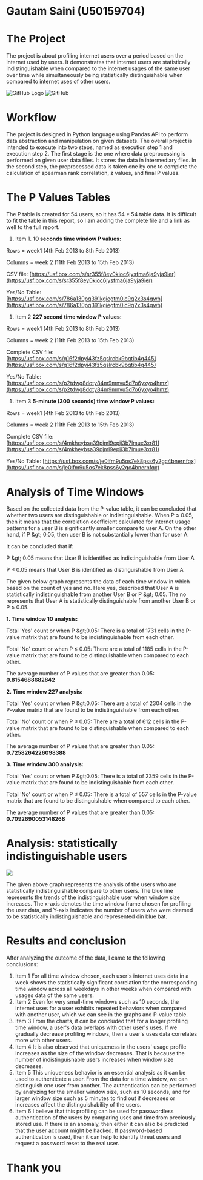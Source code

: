 # **Gautam Saini (U50159704)**

# The Project

The project is about profiling internet users over a period based on the internet used by users. It demonstrates that internet users are statistically indistinguishable when compared to the internet usages of the same user over time while simultaneously being statistically distinguishable when compared to internet uses of other users.

![GitHub Logo](/images/1.png) ![GitHub](/images/2.png)
# Workflow

The project is designed in Python language using Pandas API to perform data abstraction and manipulation on given datasets. The overall project is intended to execute into two steps, named as execution step 1 and execution step 2. The first stage is the one where data preprocessing is performed on given user data files. It stores the data in intermediary files. In the second step, the preprocessed data is taken one by one to complete the calculation of spearman rank correlation, z values, and final P values.

# The P Values Tables

The P table is created for 54 users, so it has 54 \* 54 table data. It is difficult to fit the table in this report, so I am adding the complete file and a link as well to the full report.

1. Item 1. **10 seconds time window P values:**

Rows = week1 (4th Feb 2013 to 8th Feb 2013)

Columns = week 2 (11th Feb 2013 to 15th Feb 2013)

CSV file: [https://usf.box.com/s/sr355f8ey0kioc6jysfma6ja9yja9ier](https://usf.box.com/s/sr355f8ey0kioc6jysfma6ja9yja9ier)

Yes/No Table: [https://usf.box.com/s/786a130pq391kgiegtm0lc9q2x3s4gwh](https://usf.box.com/s/786a130pq391kgiegtm0lc9q2x3s4gwh)

1. Item 2 **227 second time window P values:**

Rows = week1 (4th Feb 2013 to 8th Feb 2013)

Columns = week 2 (11th Feb 2013 to 15th Feb 2013)

Complete CSV file: [https://usf.box.com/s/q16f2dpyi43fz5qslrcbk9bqtib4g445](https://usf.box.com/s/q16f2dpyi43fz5qslrcbk9bqtib4g445)

Yes/No Table: [https://usf.box.com/s/p2tdwg8doty84m9mnvu5d7o6yxyo4hmz](https://usf.box.com/s/p2tdwg8doty84m9mnvu5d7o6yxyo4hmz)

1. Item 3 **5-minute (300 seconds) time window P values:**

Rows = week1 (4th Feb 2013 to 8th Feb 2013)

Columns = week 2 (11th Feb 2013 to 15th Feb 2013)

Complete CSV file: [https://usf.box.com/s/4mkheybsa39pjml9epji3b7lmue3xr81](https://usf.box.com/s/4mkheybsa39pjml9epji3b7lmue3xr81)

Yes/No Table: [https://usf.box.com/s/je0lfm9u5os7ek8pss6y2gc4bnernfqx](https://usf.box.com/s/je0lfm9u5os7ek8pss6y2gc4bnernfqx)

# Analysis of Time Windows

Based on the collected data from the P-value table, it can be concluded that whether two users are distinguishable or indistinguishable. When P ≤ 0.05, then it means that the correlation coefficient calculated for internet usage patterns for a user B is significantly smaller compare to user A. On the other hand, if P \&gt; 0.05, then user B is not substantially lower than for user A.

It can be concluded that if:

P \&gt; 0.05 means that User B is identified as indistinguishable from User A

P ≤ 0.05 means that User B is identified as distinguishable from User A

The given below graph represents the data of each time window in which based on the count of yes and no. Here yes, described that User A is statistically indistinguishable from another User B or P \&gt; 0.05. The no represents that User A is statistically distinguishable from another User B or P ≤ 0.05.

**1. Time window 10 analysis:**

Total &#39;Yes&#39; count or when P \&gt;0.05: There is a total of 1731 cells in the P-value matrix that are found to be indistinguishable from each other.

Total &#39;No&#39; count or when P ≤ 0.05: There are a total of 1185 cells in the P-value matrix that are found to be distinguishable when compared to each other.

The average number of P values that are greater than 0.05: **0.8154688682842**

**2. Time window 227 analysis:**

Total &#39;Yes&#39; count or when P \&gt;0.05: There are a total of 2304 cells in the P-value matrix that are found to be indistinguishable from each other.

Total &#39;No&#39; count or when P ≤ 0.05: There are a total of 612 cells in the P-value matrix that are found to be distinguishable when compared to each other.

The average number of P values that are greater than 0.05: **0.7258264226098388**

**3. Time window 300 analysis:**

Total &#39;Yes&#39; count or when P \&gt;0.05: There is a total of 2359 cells in the P-value matrix that are found to be indistinguishable from each other.

Total &#39;No&#39; count or when P ≤ 0.05: There is a total of 557 cells in the P-value matrix that are found to be distinguishable when compared to each other.

The average number of P values that are greater than 0.05: **0.7092690053148268**

# Analysis: statistically indistinguishable users

![](RackMultipart20200719-4-62nkg1_html_63c121e8bb6efa3d.gif)

The given above graph represents the analysis of the users who are statistically indistinguishable compare to other users. The blue line represents the trends of the indistinguishable user when window size increases. The x-axis denotes the time window frame chosen for profiling the user data, and Y-axis indicates the number of users who were deemed to be statistically indistinguishable and represented din blue bat.

# Results and conclusion

After analyzing the outcome of the data, I came to the following conclusions:

1. Item 1 For all time window chosen, each user&#39;s internet uses data in a week shows the statistically significant correlation for the corresponding time window across all weekdays in other weeks when compared with usages data of the same users.
1. Item 2 Even for very small-time windows such as 10 seconds, the internet uses for a user exhibits repeated behaviors when compared with another user, which we can see in the graphs and P-value table.
1. Item 3 From the charts, it can be concluded that for a longer profiling time window, a user&#39;s data overlaps with other user&#39;s uses. If we gradually decrease profiling windows, then a user&#39;s uses data correlates more with other users.
1. Item 4 It is also observed that uniqueness in the users&#39; usage profile increases as the size of the window decreases. That is because the number of indistinguishable users increases when window size decreases.
1. Item 5 This uniqueness behavior is an essential analysis as it can be used to authenticate a user. From the data for a time window, we can distinguish one user from another. The authentication can be performed by analyzing for the smaller window size, such as 10 seconds, and for larger window size such as 5 minutes to find out if decreases or increases affect the distinguishability of the users.
1. Item 6 I believe that this profiling can be used for passwordless authentication of the users by comparing uses and time from preciously stored use. If there is an anomaly, then either it can also be predicted that the user account might be hacked. If password-based authentication is used, then it can help to identify threat users and request a password reset to the real user.

# Thank you

